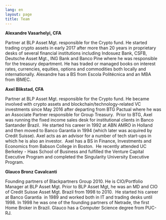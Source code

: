 ```yaml
---
lang: en
layout: page
title: Team
---
```


**Alexandre Vasarhelyi, CFA**

Partner at BLP Asset Mgt. responsible for the Crypto fund. He started trading crypto assets in early 2017 after more than 20 years in proprietary desks of several financial institutions including Indosuez Bank, CSFB, Deutsche Asset Mgt., ING Bank and Banco Pine where he was responsible for the treasury department. He has traded or managed books on interest rates, currencies, equities, options and commodities both locally and internationally. Alexandre has a BS from Escola Politécnica and an MBA from IBMEC.

**Axel Blikstad, CFA**

Partner at BLP Asset Mgt. responsible for the Crypto fund. He became involved with crypto assets and blockchain/technology-related VC investments since May 2016 after departing from BTG Pactual where he was an Associate Partner responsible for Group Treasury.  Prior to BTG, Axel was running the fixed income sales desk for institutional clients in Banco Santander Brazil.  He started his career in 1992 at ABN AMRO in Holland and then moved to Banco Garantia in 1994 (which later was acquired by Credit Suisse). Axel acts as an advisor for a number of tech start-ups in which he is also an investor.  Axel has a BS in Finance, Investments and Economics from Babson College in Boston.  He recently attended UC Berkeley - Haas School of Business and fulfilled the Venture Capital Executive Program and completed the Singularity University Executive Program.

**Glauco Bronz Cavalcanti**

Founding partners of Blackpartners Group 2010. He is CIO/Portfolio Manager at BLP Asset Mgt. Prior to BLP Asset Mgt, he was an MD and CIO of Credit Suisse Asset Mgt. Brazil from 1998 to 2010.  He started his career at Banco Garantia  in 1989 and worked both in IT and trading desks until 1998. In 1998 he was one of the founding partners of Netrade, the first Home Broker in Brazil. Glauco has a Computer Science degree from PUC-RJ.